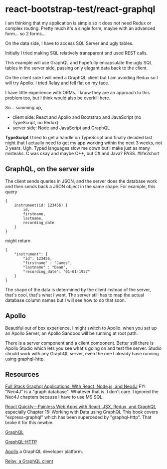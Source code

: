 # react-bootstrap-test/react-graphql

I am thinking that my application is simple so it does not need Redux or complex routing.
Pretty much it's a single form, maybe with an advanced form... so 2 forms...

On the data side, I have to access SQL Server and ugly tables.

Initially I tried making SQL relatively transparent and used REST calls.

This example will use GraphQL and hopefully encapsulate the ugly SQL tables
in the server side, passing only elegant data back to the client.

On the client side I will need a GraphQL client but I am avoiding Redux so I will try Apollo. I tried Relay and fell flat on my face. 

I have little experience with ORMs. I know they are an approach to this
problem too, but I think would also be overkill here.

So... summing up,

* client side: React and Apollo and Bootstrap and JavaScript (no TypeScript, no Redux)
* server side: Node and JavaScript and GraphQL

**TypeScript** I tried to get a handle on TypeScript and finally decided last night that I actually need
to get my app working within the next 3 weeks, not 3 years. Ugh. Typed languages slow me down
but I make just as many misteaks. C was okay and maybe C++, but C# and Java? PASS. #life2short

## GraphQL, on the server side

The client sends queries in JSON, and the server does the database work and then sends back a JSON object in the same shape.
For example, this query

    {
        instrument(id: 123456) {
            id,
            firstname,
            lastname,
            recording_date
        }
    }

might return

    {
        "instrument": {
            "id": 123456,
            "firstname" : "James",
            "lastname" : "Dean",
            "recording_date": "01-01-1957"
        }
    }

The shape of the data is determined by the client instead of the server, that's cool, that's what I want.
The server still has to map the actual database column names but I will see how to do that soon.
## Apollo

Beautiful out of box experience. I might switch to Apollo.
when you set up an Apollo Server, an Apollo Sandbox will be running at root path.

There is a server component and a client component. Better still there is
Apollo Studio which lets you see what's going on and test the server.
Studio should work with any GraphQL server, even the one I already have
running using graphql-http. 

## Resources

[Full Stack Graphql Applications: With React, Node.js, and Neo4J](https://acm.percipio.com/books/0827e186-d1c8-4a48-86a1-93e48ea0a3c3#epubcfi(/6/34!/4/2%5Bepubmain%5D/2%5Bch01lev1sec4%5D/2/2/1:0)) FYI "Neo4J" is a "graph database". Whatever that is.
I don't care. I ignored the Neo4J chapters because I have to use MS SQL.

[React Quickly—Painless Web Apps with React, JSX, Redux, and GraphQL](https://acm.percipio.com/books/0466b36a-c7fc-4ebc-9722-b431012416fb#epubcfi(/6/234!/4/2%5Bepubmain%5D/2%5Bch15%5D/2/2/1:0)) especially Chapter 15: Working with Data using GraphQL This book covers "express-graphql" which has been superceded by "graphql-http". That broke it for this newbie.

[GraphQL](https://github.com/graphql/graphql-js)

[GraphQL-HTTP](https://github.com/graphql/graphql-http)

[Apollo](https://apollographql.com) a GraphQL developer platform.

[Relay, a GraphQL client](https://relay.dev/)
